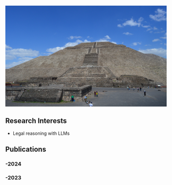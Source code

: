 ![Mexico](https://raw.githubusercontent.com/odychlapanis/odychlapanis.github.io/refs/heads/main/mexico.jpg)
## Research Interests
- Legal reasoning with LLMs
## Publications
### -2024
### -2023
